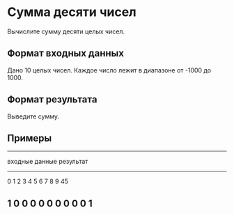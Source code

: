 # Сумма десяти чисел

Вычислите сумму десяти целых чисел.

## Формат входных данных

Дано 10 целых чисел. Каждое число лежит в диапазоне от -1000 до 1000.

## Формат результата

Выведите сумму.

## Примеры

-----------------------------------
входные данные       результат
-------------------  --------------
0 1 2 3 4 5 6 7 8 9  45

1 0 0 0 0 0 0 0 0 0  1
-----------------------------------
